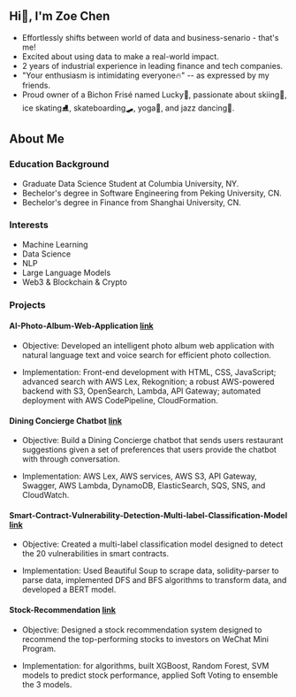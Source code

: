
## Hi👋, I'm Zoe Chen

- Effortlessly shifts between world of data and business-senario - that's me!
- Excited about using data to make a real-world impact.
- 2 years of industrial experience in leading finance and tech companies.
- "Your enthusiasm is intimidating everyone🔥" -- as expressed by my friends.
- Proud owner of a Bichon Frisé named Lucky🐶, passionate about skiing🎿, ice skating⛸️, skateboarding🛹, yoga🧘, and jazz dancing💃.


## About Me
### Education Background
- Graduate Data Science Student at Columbia University, NY.
- Bechelor's degree in Software Engineering from Peking University, CN.
- Bechelor's degree in Finance from Shanghai University, CN.

  
### Interests
- Machine Learning
- Data Science
- NLP
- Large Language Models
- Web3 & Blockchain & Crypto

  


### Projects

#### AI-Photo-Album-Web-Application [link](https://github.com/ZoeChanRY/AI-Photo-Album-Web-Application)

- Objective: Developed an intelligent photo album web application with natural language text and voice search for efficient photo collection.

- Implementation: Front-end development with HTML, CSS, JavaScript; advanced search with AWS Lex, Rekognition; a robust AWS-powered backend with S3, OpenSearch, Lambda, API Gateway; automated deployment with AWS CodePipeline, CloudFormation.

#### Dining Concierge Chatbot [link](https://github.com/ZoeChanRY/DiningConcierge)

- Objective: Build a Dining Concierge chatbot that sends users restaurant suggestions given a set of preferences that users provide the chatbot with through conversation.

- Implementation: AWS Lex, AWS services, AWS S3, API Gateway, Swagger, AWS Lambda, DynamoDB, ElasticSearch, SQS, SNS, and CloudWatch.

  
#### Smart-Contract-Vulnerability-Detection-Multi-label-Classification-Model [link](https://github.com/zoechenry/Smart-Contract-Vulnerability-Detection-Multi-label-Classification-Model)

- Objective: Created a multi-label classification model designed to detect the 20 vulnerabilities in smart contracts.

- Implementation: Used Beautiful Soup to scrape data, solidity-parser to parse data, implemented DFS and BFS algorithms to transform data, and developed a BERT model.



#### Stock-Recommendation [link](https://github.com/zoechenry/Stock-Recommendation)

- Objective: Designed a stock recommendation system designed to recommend the top-performing stocks to investors on WeChat Mini Program.

- Implementation: for algorithms, built XGBoost, Random Forest, SVM models to predict stock performance, applied Soft Voting to ensemble the 3 models.





